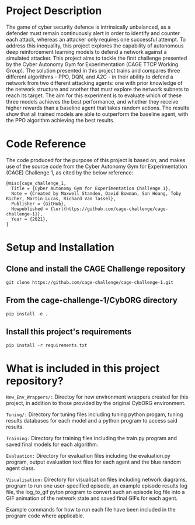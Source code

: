 # Project Description
The game of cyber security defence is intrinsically unbalanced, as a defender must remain continuously alert in order to identify and counter each attack, whereas an attacker only requires one successful attempt. To address this inequality, this project explores the capability of autonomous deep reinforcement learning models to defend a network against a simulated attacker. This project aims to tackle the first challenge presented by the Cyber Autonomy Gym for Experimentation (CAGE TTCP Working Group). The solution presented in this project trains and compares three different algorithms - PPO, DQN, and A2C - in their ability to defend a network from two different attacking agents: one with prior knowledge of the network structure and another that must explore the network subnets to reach its target. The aim for this experiment is to evaluate which of these three models achieves the best performance, and whether they receive higher rewards than a baseline agent that takes random actions. The results show that all trained models are able to outperform the baseline agent, with the PPO algorithm achieving the best results.

# Code Reference
The code produced for the purpose of this project is based on, and makes use of the source code from the Cyber Autonomy Gym for Experimentation (CAGE) Challenge 1, as cited by the below reference:
```
@misc{cage_challenge_1,
  Title = {Cyber Autonomy Gym for Experimentation Challenge 1},
  Note = {Created by Maxwell Standen, David Bowman, Son Hoang, Toby Richer, Martin Lucas, Richard Van Tassel},
  Publisher = {GitHub},
  Howpublished = {\url{https://github.com/cage-challenge/cage-challenge-1}},
  Year = {2021},
}
```

# Setup and Installation

## Clone and install the CAGE Challenge repository
```git clone https://github.com/cage-challenge/cage-challenge-1.git```

## From the cage-challenge-1/CybORG directory
```pip install -e .```

## Install this project's requirements
```pip install -r requirements.txt```

# What is included in this project repository?

```New_Env_Wrappers/:``` Directoy for new environment wrappers created for this project, in addition to those provided by the original CybORG environment. 

```Tuning/:``` Directory for tuning files including tuning python progam, tuning results databases for each model and a python program to access said results.  

```Training:``` Directory for training files including the train.py program and saved final models for each algorithm. 

```Evaluation:``` Directory for evaluation files including the evaluation.py program, output evaluation text files for each agent and the blue random agent class. 

```Visualisation:``` Directory for visualisation files including network diagrams, program to run one user-specified episode, an example episode results log file, the log_to_gif pyton program to convert such an episode log file into a GIF animation of the network state and saved final GIFs for each agent. 

Example commands for how to run each file have been included in the program code where applicable.